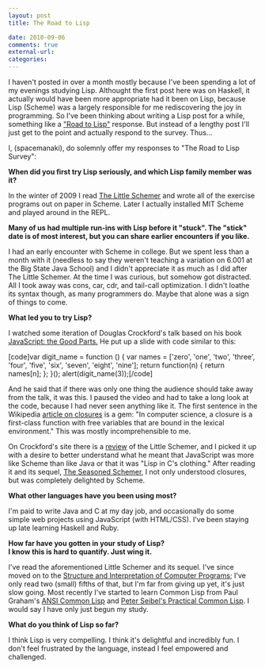 ```yaml
---
layout: post
title: The Road to Lisp

date: 2010-09-06
comments: true
external-url:
categories:
---
```



I haven't posted in over a month mostly because I've been spending a lot
of my evenings studying Lisp. Althought the first post here was on
Haskell, it actually would have been more appropriate had it been on
Lisp, because Lisp (Scheme) was a largely responsible for me
rediscovering the joy in programming. So I've been thinking about
writing a Lisp post for a while, something like a ["Road to
Lisp"](http://wiki.alu.org/The%20Road%20to%20Lisp%20Survey) response.
But instead of a lengthy post I'll just get to the point and actually
respond to the survey. Thus...

I, (spacemanaki), do solemnly offer my responses to "The Road to Lisp
Survey":

**When did you first try Lisp seriously, and which Lisp family member
was it?**

In the winter of 2009 I read [The Little
Schemer](http://www.ccs.neu.edu/home/matthias/BTLS/) and wrote all of
the exercise programs out on paper in Scheme. Later I actually installed
MIT Scheme and played around in the REPL.

**Many of us had multiple run-ins with Lisp before it "stuck". The
"stick" date is of most interest, but you can share earlier encounters
if you like.**

I had an early encounter with Scheme in college. But we spent less than
a month with it (needless to say they weren't teaching a variation on
6.001 at the Big State Java School) and I didn't appreciate it as much
as I did after The Little Schemer.  At the time I was curious, but
somehow got distracted. All I took away was cons, car, cdr, and
tail-call optimization. I didn't loathe its syntax though, as many
programmers do. Maybe that alone was a sign of things to come.

**What led you to try Lisp?**

I watched some iteration of Douglas Crockford's talk based on his book
[JavaScript: the Good
Parts.](http://www.amazon.com/exec/obidos/ASIN/0596517742/wrrrldwideweb)
He put up a slide with code similar to this:

[code]var digit\_name = function () {     var names = ['zero', 'one',
'two',         'three', 'four', 'five', 'six',         'seven', 'eight',
'nine'];     return function(n) {         return names[n];     }; }();
alert(digit\_name(3));[/code]

And he said that if there was only one thing the audience should take
away from the talk, it was this. I paused the video and had to take a
long look at the code, because I had never seen anything like it. The
first sentence in the Wikipedia [article on
closures](http://en.wikipedia.org/wiki/Closure_(computer_science)) is a
gem: "In computer science, a closure is a first-class function with free
variables that are bound in the lexical environment." This was mostly
incomprehensible to me.

On Crockford's site there is a
[review](http://www.crockford.com/javascript/little.html) of the Little
Schemer, and I picked it up with a desire to better understand what he
meant that JavaScript was more like Scheme than like Java or that it was
"Lisp in C's clothing." After reading it and its sequel, [The Seasoned
Schemer](http://www.ccs.neu.edu/home/matthias/BTSS/), I not only
understood closures, but was completely delighted by Scheme.

**What other languages have you been using most?**

I'm paid to write Java and C at my day job, and occasionally do some
simple web projects using JavaScript (with HTML/CSS). I've been staying
up late learning Haskell and Ruby.

**How far have you gotten in your study of Lisp?**\
**I know this is hard to quantify. Just wing it.**

I've read the aforementioned Little Schemer and its sequel. I've since
moved on to the [Structure and Interpretation of Computer
Programs](http://mitpress.mit.edu/sicp/full-text/book/book.html); I've
only read two (small) fifths of that, but I'm far from giving up yet,
it's just slow going. Most recently I've started to learn Common Lisp
from Paul Graham's [ANSI Common
Lisp](http://www.paulgraham.com/acl.html) and [Peter Seibel's Practical
Common Lisp](http://www.gigamonkeys.com/book/). I would say I have only
just begun my study.

**What do you think of Lisp so far?**

I think Lisp is very compelling. I think it's delightful and incredibly
fun. I don't feel frustrated by the language, instead I feel empowered
and challenged.
